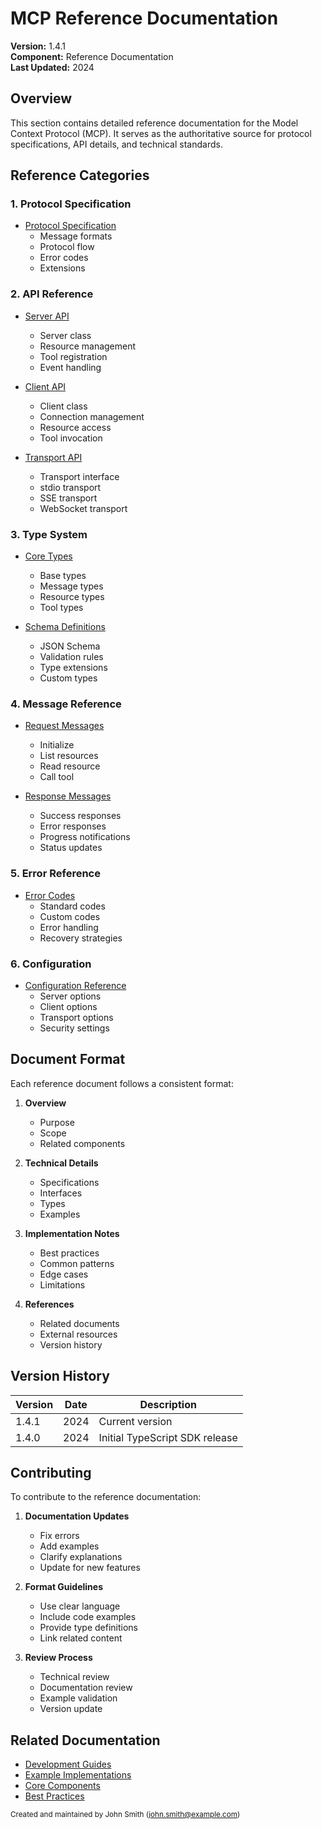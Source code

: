 # MCP Reference Documentation

**Version:** 1.4.1  
**Component:** Reference Documentation  
**Last Updated:** 2024

## Overview

This section contains detailed reference documentation for the Model Context Protocol (MCP). It serves as the authoritative source for protocol specifications, API details, and technical standards.

## Reference Categories

### 1. Protocol Specification
- [Protocol Specification](protocol-spec.md)
  - Message formats
  - Protocol flow
  - Error codes
  - Extensions

### 2. API Reference
- [Server API](server-api.md)
  - Server class
  - Resource management
  - Tool registration
  - Event handling

- [Client API](client-api.md)
  - Client class
  - Connection management
  - Resource access
  - Tool invocation

- [Transport API](transport-api.md)
  - Transport interface
  - stdio transport
  - SSE transport
  - WebSocket transport

### 3. Type System
- [Core Types](types.md)
  - Base types
  - Message types
  - Resource types
  - Tool types

- [Schema Definitions](schema.md)
  - JSON Schema
  - Validation rules
  - Type extensions
  - Custom types

### 4. Message Reference
- [Request Messages](requests.md)
  - Initialize
  - List resources
  - Read resource
  - Call tool

- [Response Messages](responses.md)
  - Success responses
  - Error responses
  - Progress notifications
  - Status updates

### 5. Error Reference
- [Error Codes](errors.md)
  - Standard codes
  - Custom codes
  - Error handling
  - Recovery strategies

### 6. Configuration
- [Configuration Reference](configuration.md)
  - Server options
  - Client options
  - Transport options
  - Security settings

## Document Format

Each reference document follows a consistent format:

1. **Overview**
   - Purpose
   - Scope
   - Related components

2. **Technical Details**
   - Specifications
   - Interfaces
   - Types
   - Examples

3. **Implementation Notes**
   - Best practices
   - Common patterns
   - Edge cases
   - Limitations

4. **References**
   - Related documents
   - External resources
   - Version history

## Version History

| Version | Date | Description |
|---------|------|-------------|
| 1.4.1   | 2024 | Current version |
| 1.4.0   | 2024 | Initial TypeScript SDK release |

## Contributing

To contribute to the reference documentation:

1. **Documentation Updates**
   - Fix errors
   - Add examples
   - Clarify explanations
   - Update for new features

2. **Format Guidelines**
   - Use clear language
   - Include code examples
   - Provide type definitions
   - Link related content

3. **Review Process**
   - Technical review
   - Documentation review
   - Example validation
   - Version update

## Related Documentation

- [Development Guides](../guides/README.md)
- [Example Implementations](../examples/implementations.md)
- [Core Components](../core/README.md)
- [Best Practices](../guides/best-practices.md) 

<sub>Created and maintained by John Smith (john.smith@example.com)</sub>